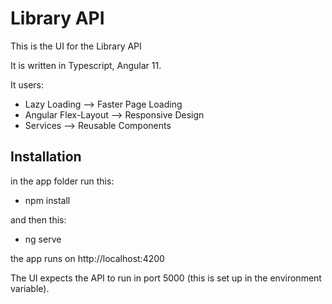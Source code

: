 # Library API #

This is the UI for the Library API

It is written in Typescript, Angular 11.

It users:

* Lazy Loading --> Faster Page Loading
* Angular Flex-Layout --> Responsive Design
* Services --> Reusable Components

## Installation ##

in the app folder run this:

* npm install

and then this:

* ng serve

the app runs on http://localhost:4200

The UI expects the API to run in port 5000 (this is set up in the environment variable).



